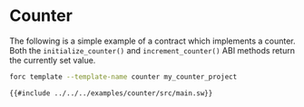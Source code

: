 # Counter

The following is a simple example of a contract which implements a counter. Both the `initialize_counter()` and `increment_counter()` ABI methods return the currently set value.

```bash
forc template --template-name counter my_counter_project
```

```sway
{{#include ../../../examples/counter/src/main.sw}}
```
